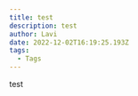 ```yaml
---
title: test
description: test
author: Lavi
date: 2022-12-02T16:19:25.193Z
tags:
  - Tags
---
```

t﻿est